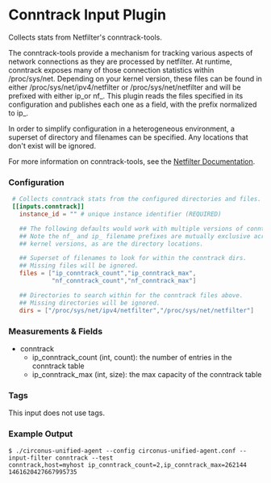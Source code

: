 # Conntrack Input Plugin

Collects stats from Netfilter's conntrack-tools.

The conntrack-tools provide a mechanism for tracking various aspects of
network connections as they are processed by netfilter. At runtime,
conntrack exposes many of those connection statistics within /proc/sys/net.
Depending on your kernel version, these files can be found in either
/proc/sys/net/ipv4/netfilter or /proc/sys/net/netfilter and will be
prefixed with either ip_or nf_.  This plugin reads the files specified
in its configuration and publishes each one as a field, with the prefix
normalized to ip_.  

In order to simplify configuration in a heterogeneous environment, a superset
of directory and filenames can be specified.  Any locations that don't exist
will be ignored.

For more information on conntrack-tools, see the
[Netfilter Documentation](http://conntrack-tools.netfilter.org/).

### Configuration

```toml
 # Collects conntrack stats from the configured directories and files.
 [[inputs.conntrack]]
   instance_id = "" # unique instance identifier (REQUIRED)

   ## The following defaults would work with multiple versions of conntrack.
   ## Note the nf_ and ip_ filename prefixes are mutually exclusive across
   ## kernel versions, as are the directory locations.

   ## Superset of filenames to look for within the conntrack dirs.
   ## Missing files will be ignored.
   files = ["ip_conntrack_count","ip_conntrack_max",
            "nf_conntrack_count","nf_conntrack_max"]

   ## Directories to search within for the conntrack files above.
   ## Missing directories will be ignored.
   dirs = ["/proc/sys/net/ipv4/netfilter","/proc/sys/net/netfilter"]
```

### Measurements & Fields

- conntrack
    - ip_conntrack_count (int, count): the number of entries in the conntrack table
    - ip_conntrack_max (int, size): the max capacity of the conntrack table

### Tags

This input does not use tags.

### Example Output

```
$ ./circonus-unified-agent --config circonus-unified-agent.conf --input-filter conntrack --test
conntrack,host=myhost ip_conntrack_count=2,ip_conntrack_max=262144 1461620427667995735
```
